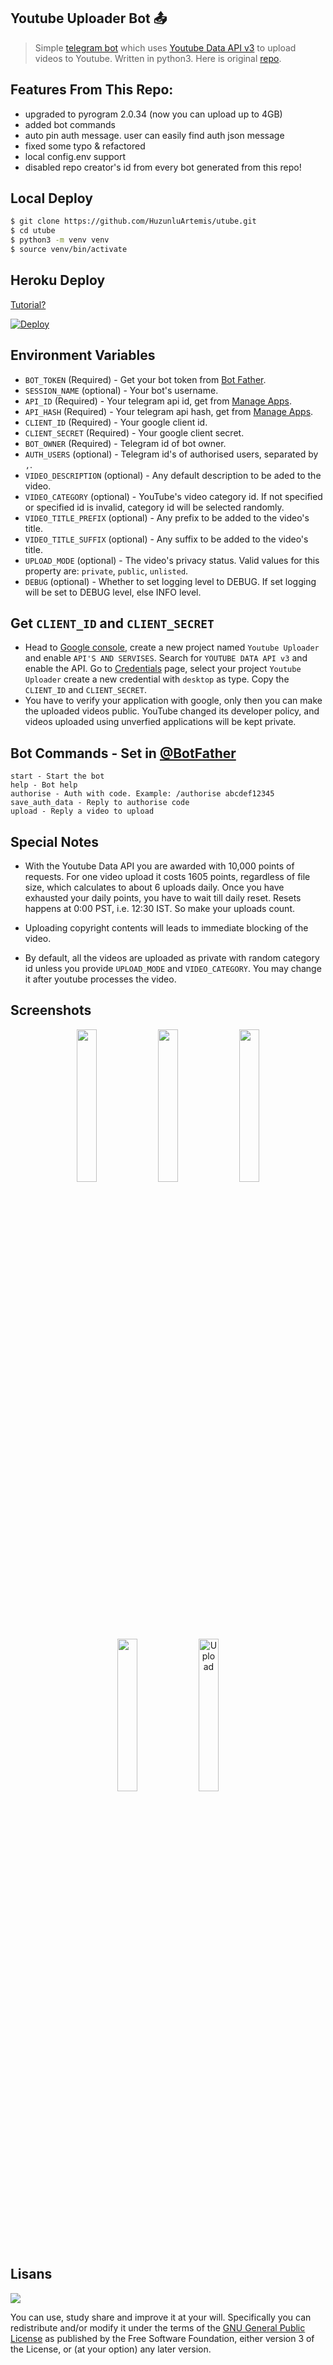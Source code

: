 ## Youtube Uploader Bot 📤

> Simple [telegram bot](https://core.telegram.org/bots "Telegram Bots") which uses [Youtube Data API v3](https://developers.google.com/youtube/v3/ "Youtube Data API v3") to upload videos to Youtube. Written in python3. Here is original [repo](https://github.com/odysseusmax/utube).

## Features From This Repo:

- upgraded to pyrogram 2.0.34 (now you can upload up to 4GB)
- added bot commands
- auto pin auth message. user can easily find auth json message
- fixed some typo & refactored
- local config.env support
- disabled repo creator's id from every bot generated from this repo!

## Local Deploy

```bash
$ git clone https://github.com/HuzunluArtemis/utube.git
$ cd utube
$ python3 -m venv venv
$ source venv/bin/activate
```

## Heroku Deploy

[Tutorial?](http://www.youtube.com/watch?v=LSs8b5dMWIA)

[![Deploy](https://www.herokucdn.com/deploy/button.svg)](https://heroku.com/deploy)

## Environment Variables

- `BOT_TOKEN` (Required) - Get your bot token from [Bot Father](https://tx.me/BotFather "Bot Father").
- `SESSION_NAME` (optional) - Your bot's username.
- `API_ID` (Required) - Your telegram api id, get from [Manage Apps](https://my.telegram.org).
- `API_HASH` (Required) - Your telegram api hash, get from [Manage Apps](https://my.telegram.org).
- `CLIENT_ID` (Required) - Your google client id.
- `CLIENT_SECRET` (Required) - Your google client secret.
- `BOT_OWNER` (Required) - Telegram id of bot owner.
- `AUTH_USERS` (optional) - Telegram id's of authorised users, separated by `,`.
- `VIDEO_DESCRIPTION` (optional) - Any default description to be aded to the video.
- `VIDEO_CATEGORY` (optional) - YouTube's video category id. If not specified or specified id is invalid, category id will be selected randomly.
- `VIDEO_TITLE_PREFIX` (optional) - Any prefix to be added to the video's title.
- `VIDEO_TITLE_SUFFIX` (optional) - Any suffix to be added to the video's title.
- `UPLOAD_MODE` (optional) - The video's privacy status. Valid values for this property are: `private`, `public`, `unlisted`.
- `DEBUG` (optional) - Whether to set logging level to DEBUG. If set logging will be set to DEBUG level, else INFO level.

## Get `CLIENT_ID` and `CLIENT_SECRET`

- Head to [Google console](https://console.developers.google.com "Google console"), create a new project named `Youtube Uploader` and enable `API'S AND SERVISES`. Search for `YOUTUBE DATA API v3` and enable the API. Go to [Credentials](https://console.developers.google.com/apis/credentials "Credentials") page, select your project `Youtube Uploader` create a new credential with `desktop` as type. Copy the `CLIENT_ID` and `CLIENT_SECRET`.
- You have to verify your application with google, only then you can make the uploaded videos public. YouTube changed its developer policy, and videos uploaded using unverfied applications will be kept private.

## Bot Commands - Set in [@BotFather](https://t.me/BotFather)

```
start - Start the bot
help - Bot help
authorise - Auth with code. Example: /authorise abcdef12345
save_auth_data - Reply to authorise code
upload - Reply a video to upload
```

## Special Notes

- With the Youtube Data API you are awarded with 10,000 points of requests. For one video upload it costs 1605 points, regardless of file size, which calculates to about 6 uploads daily. Once you have exhausted your daily points, you have to wait till daily reset. Resets happens at 0:00 PST, i.e. 12:30 IST. So make your uploads count.

- Uploading copyright contents will leads to immediate blocking of the video.

- By default, all the videos are uploaded as private with random category id unless you provide `UPLOAD_MODE` and `VIDEO_CATEGORY`. You may change it after youtube processes the video.

## Screenshots

<p align="center">
<img  width="25%" height="25%" src="./ss/overview.jpg">
<img  width="25%" height="25%" src="./ss/bot-start.jpg">
<img  width="25%" height="25%" src="./ss/bot-help.jpg">
<img  width="25%" height="25%" src="./ss/bot-authorise.jpg">
<img  width="25%" height="25%" alt="Upload" src="./ss/bot-upload.jpg">
</p>

## Lisans

![](https://www.gnu.org/graphics/gplv3-127x51.png)

You can use, study share and improve it at your will. Specifically you can redistribute and/or modify it under the terms of the [GNU General Public License](LICENSE) as published by the Free Software Foundation, either version 3 of the License, or (at your option) any later version.
